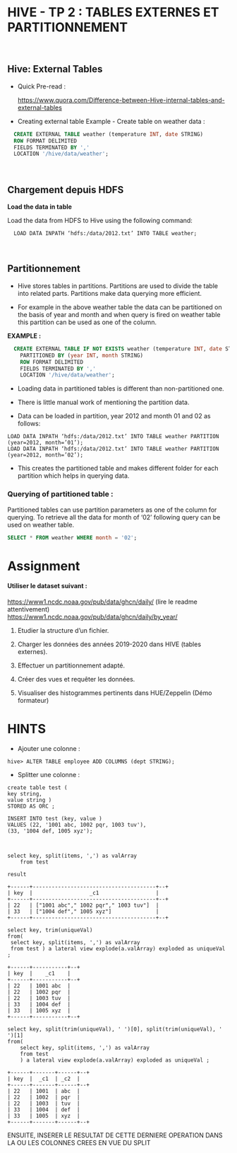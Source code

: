 # HIVE - TP 2 : TABLES EXTERNES ET PARTITIONNEMENT
<br/>

## Hive: External Tables

* Quick Pre-read : 
  
  https://www.quora.com/Difference-between-Hive-internal-tables-and-external-tables

* Creating external table Example - Create table on weather data :
  
```sql
  CREATE EXTERNAL TABLE weather (temperature INT, date STRING)
  ROW FORMAT DELIMITED
  FIELDS TERMINATED BY ','
  LOCATION '/hive/data/weather';
```
<br/>

## Chargement depuis HDFS

**Load the data in table**

Load the data from HDFS to Hive using the following command:

```console
  LOAD DATA INPATH ‘hdfs:/data/2012.txt’ INTO TABLE weather;
```
<br/>

## Partitionnement

* Hive stores tables in partitions. Partitions are used to divide the table into related parts. Partitions make data querying more efficient. 

* For example in the above weather table the data can be partitioned on the basis of year and month and when query is fired on weather table this partition can be used as one of the column.

**EXAMPLE :**

```sql
  CREATE EXTERNAL TABLE IF NOT EXISTS weather (temperature INT, date STRING)
    PARTITIONED BY (year INT, month STRING)
    ROW FORMAT DELIMITED
    FIELDS TERMINATED BY ','
    LOCATION '/hive/data/weather';
```

* Loading data in partitioned tables is different than non-partitioned one. 

* There is little manual work of mentioning the partition data. 

* Data can be loaded in partition, year 2012 and month 01 and 02 as follows:
```console
LOAD DATA INPATH ‘hdfs:/data/2012.txt’ INTO TABLE weather PARTITION (year=2012, month=’01’);
LOAD DATA INPATH ‘hdfs:/data/2012.txt’ INTO TABLE weather PARTITION (year=2012, month=’02’);
```

* This creates the partitioned table and makes different folder for each partition which helps in querying data.

### Querying of partitioned table :

Partitioned tables can use partition parameters as one of the column for querying. To retrieve all the data for month of ‘02’ following query can be used on weather table.

```sql
SELECT * FROM weather WHERE month = '02';
```

# Assignment

#### Utiliser le dataset suivant :
https://www1.ncdc.noaa.gov/pub/data/ghcn/daily/ (lire le readme attentivement)  
https://www1.ncdc.noaa.gov/pub/data/ghcn/daily/by_year/

1. Etudier la structure d’un fichier.

2. Charger les données des années 2019-2020 dans HIVE (tables externes).

3. Effectuer un partitionnement adapté.

4. Créer des vues et requêter les données.

5. Visualiser des histogrammes pertinents dans HUE/Zeppelin (Démo formateur)

# HINTS 

- Ajouter une colonne : 
```
hive> ALTER TABLE employee ADD COLUMNS (dept STRING);
```
- Splitter une colonne : 

```
create table test (
key string, 
value string )
STORED AS ORC ;

INSERT INTO test (key, value )
VALUES (22, '1001 abc, 1002 pqr, 1003 tuv'),
(33, '1004 def, 1005 xyz');



select key, split(items, ',') as valArray
	from test

result 

+------+---------------------------------------+--+
| key  |                  _c1                  |
+------+---------------------------------------+--+
| 22   | ["1001 abc"," 1002 pqr"," 1003 tuv"]  |
| 33   | ["1004 def"," 1005 xyz"]              |
+------+---------------------------------------+--+

select key, trim(uniqueVal)
from(
 select key, split(items, ',') as valArray
 from test ) a lateral view explode(a.valArray) exploded as uniqueVal ;

+------+-----------+--+
| key  |    _c1    |
+------+-----------+--+
| 22   | 1001 abc  |
| 22   | 1002 pqr  |
| 22   | 1003 tuv  |
| 33   | 1004 def  |
| 33   | 1005 xyz  |
+------+-----------+--+

select key, split(trim(uniqueVal), ' ')[0], split(trim(uniqueVal), ' ')[1]
from(
	select key, split(items, ',') as valArray
	from test 
	) a lateral view explode(a.valArray) exploded as uniqueVal ;

+------+-------+------+--+
| key  |  _c1  | _c2  |
+------+-------+------+--+
| 22   | 1001  | abc  |
| 22   | 1002  | pqr  |
| 22   | 1003  | tuv  |
| 33   | 1004  | def  |
| 33   | 1005  | xyz  |
+------+-------+------+--+

```
ENSUITE, 
INSERER LE RESULTAT DE CETTE DERNIERE OPERATION DANS LA OU LES COLONNES CREES EN VUE DU SPLIT
